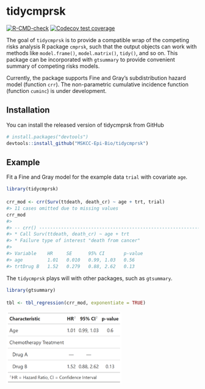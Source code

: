 
<!-- README.md is generated from README.Rmd. Please edit that file -->

# tidycmprsk

<!-- badges: start -->

[![R-CMD-check](https://github.com/MSKCC-Epi-Bio/tidycmprsk/workflows/R-CMD-check/badge.svg)](https://github.com/MSKCC-Epi-Bio/tidycmprsk/actions)
[![Codecov test
coverage](https://codecov.io/gh/MSKCC-Epi-Bio/tidycmprsk/branch/main/graph/badge.svg)](https://codecov.io/gh/MSKCC-Epi-Bio/tidycmprsk?branch=main)
<!-- badges: end -->

The goal of `tidycmprsk` is to provide a compatible wrap of the
competing risks analysis R package `cmprsk`, such that the output
objects can work with methods like `model.frame()`, `model.matrix()`,
`tidy()`, and so on. This package can be incorporated with `gtsummary`
to provide convenient summary of competing risks models.

Currently, the package supports Fine and Gray’s subdistribution hazard
model (function `crr`). The non-parametric cumulative incidence function
(function `cuminc`) is under development.

## Installation

You can install the released version of tidycmprsk from GitHub

``` r
# install.packages("devtools")
devtools::install_github("MSKCC-Epi-Bio/tidycmprsk")
```

## Example

Fit a Fine and Gray model for the example data `trial` with covariate
`age`.

``` r
library(tidycmprsk)

crr_mod <- crr(Surv(ttdeath, death_cr) ~ age + trt, trial)
#> 11 cases omitted due to missing values
crr_mod
#> 
#> -- crr() -----------------------------------------------------------------------
#> * Call Surv(ttdeath, death_cr) ~ age + trt
#> * Failure type of interest "death from cancer"
#> 
#> Variable    HR     SE      95% CI       p-value    
#> age         1.01   0.010   0.99, 1.03   0.56       
#> trtDrug B   1.52   0.279   0.88, 2.62   0.13
```

The `tidycmprsk` plays will with other packages, such as `gtsummary`.

``` r
library(gtsummary)

tbl <- tbl_regression(crr_mod, exponentiate = TRUE)
```

<img src="man/figures/README-gtsummary_print-1.png" width="60%" />
